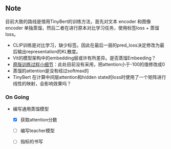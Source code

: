 ## Note

目前大致的路线是借用TinyBert的训练方法，首先对文本 encoder 和图像 encoder 单独蒸馏，然后二者在进行原本对比学习任务，使用标签loss + 蒸馏loss。

- CLIP训练是对比学习，缺少标签。因此在最后一层的pred_loss决定修改为最后输出representation的KL散度。
- Vit的模型架构中的embedding层或许有所差异。是否蒸馏Embeeding？
- [原版训练过程小细节](https://github.com/huawei-noah/Pretrained-Language-Model/blob/master/TinyBERT/general_distill.py#L425)：此处目前没有采用，把attention小于-100的值修改成0
- 蒸馏的attention是没有经过softmax的
- TinyBert 在计算中间层attention和hidden state的loss时使用了一个矩阵进行线性的映射，会影响效果吗？


### On Going
- 编写通用蒸馏模型
  - [x] 获取attention分数
  - [ ] 编写teacher模型
  - [ ] 指标的书写

  

